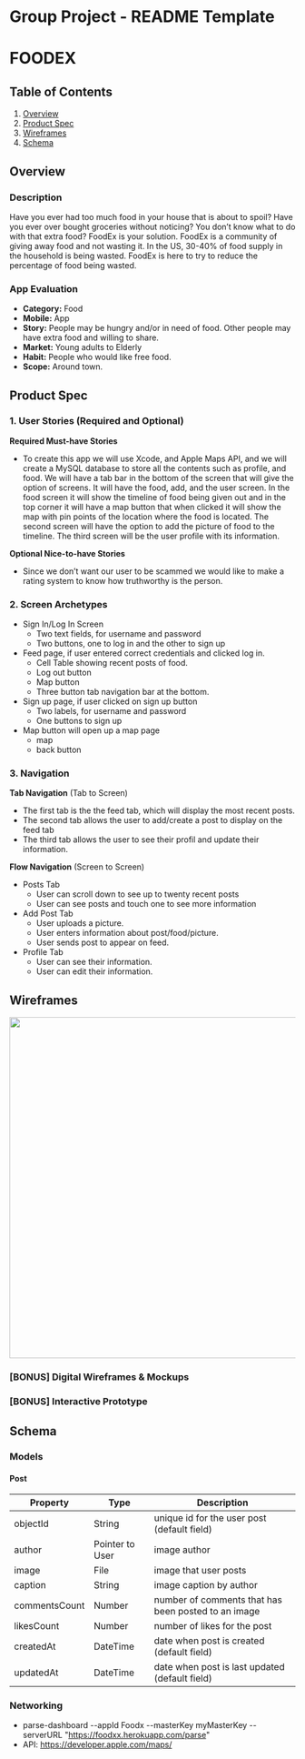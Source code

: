 Group Project - README Template
===

# FOODEX

## Table of Contents
1. [Overview](#Overview)
1. [Product Spec](#Product-Spec)
1. [Wireframes](#Wireframes)
2. [Schema](#Schema)

## Overview
### Description
Have you ever had too much food in your house that is about to spoil? Have you
ever over bought groceries without noticing? You don’t know what to do with that
extra food? FoodEx is your solution. FoodEx is a community of giving away food
and not wasting it. In the US, 30-40% of food supply in the household is being
wasted. FoodEx is here to try to reduce the percentage of food being wasted.

### App Evaluation
- **Category:** Food
- **Mobile:** App
- **Story:** People may be hungry and/or in need of food. Other people may have extra food and willing to share. 
- **Market:** Young adults to Elderly
- **Habit:** People who would like free food. 
- **Scope:** Around town. 

## Product Spec

### 1. User Stories (Required and Optional)

**Required Must-have Stories**

* To create this app we will use Xcode, and Apple Maps API, and we will create a
MySQL database to store all the contents such as profile, and food. We will have a
tab bar in the bottom of the screen that will give the option of screens. It will have the
food, add, and the user screen. In the food screen it will show the timeline of food
being given out and in the top corner it will have a map button that when clicked it
will show the map with pin points of the location where the food is located. The
second screen will have the option to add the picture of food to the timeline. The third
screen will be the user profile with its information. 

**Optional Nice-to-have Stories**

* Since we don’t want our user to be scammed we would like to make a rating system to know how truthworthy is the person.

### 2. Screen Archetypes

* Sign In/Log In Screen
   * Two text fields, for username and password
   * Two buttons, one to log in and the other to sign up
* Feed page, if user entered correct credentials and clicked log in. 
   * Cell Table showing recent posts of food. 
   * Log out button
   * Map button
   * Three button tab navigation bar at the bottom.
* Sign up page, if user clicked on sign up button
   * Two labels, for username and password
   * One buttons to sign up
* Map button will open up a map page
   * map
   * back button

### 3. Navigation

**Tab Navigation** (Tab to Screen)

* The first tab is the the feed tab, which will display the most recent posts. 
* The second tab allows the user to add/create a post to display on the feed tab
* The third tab allows the user to see their profil and update their information. 

**Flow Navigation** (Screen to Screen)

* Posts Tab
   * User can scroll down to see up to twenty recent posts
   * User can see posts and touch one to see more information
* Add Post Tab
   * User uploads a picture. 
   * User enters information about post/food/picture.
   * User sends post to appear on feed. 
* Profile Tab
   * User can see their information.
   * User can edit their information.

## Wireframes
<img src="https://i.ibb.co/WVv60xK/IMG-3814.jpg" width=600>

### [BONUS] Digital Wireframes & Mockups

### [BONUS] Interactive Prototype

## Schema 
### Models
#### Post
   | Property      | Type            | Description                                         | 
   | ------------- | --------------  | --------------------------------------------------- |
   | objectId      | String          | unique id for the user post (default field)         |
   | author        | Pointer to User | image author                                        |
   | image         | File            | image that user posts                               |
   | caption       | String          | image caption by author                             |
   | commentsCount | Number          | number of comments that has been posted to an image |
   | likesCount    | Number          | number of likes for the post                        |
   | createdAt     | DateTime        | date when post is created (default field)           |
   | updatedAt     | DateTime        | date when post is last updated (default field)      |


### Networking
-  parse-dashboard --appId Foodx --masterKey myMasterKey --serverURL "https://foodxx.herokuapp.com/parse"
- API: https://developer.apple.com/maps/










